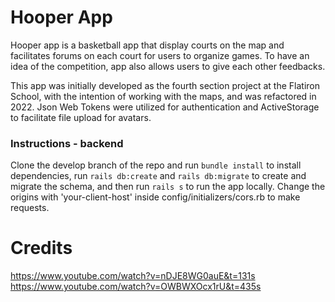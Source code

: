 # Hooper App

Hooper app is a basketball app that display courts on the map and facilitates forums on each court for users to organize games. To have an idea of the competition, app also allows users to give each other feedbacks. 

This app was initially developed as the fourth section project at the Flatiron School, with the intention of working with the maps, and was refactored in 2022. Json Web Tokens were utilized for authentication and ActiveStorage to facilitate file upload for avatars.

### Instructions - backend
Clone the develop branch of the repo and run `bundle install` to install dependencies, run `rails db:create` and `rails db:migrate` to create and migrate the schema, and then run `rails s` to run the app locally. Change the origins with 'your-client-host' inside config/initializers/cors.rb to make requests.

# Credits
https://www.youtube.com/watch?v=nDJE8WG0auE&t=131s
https://www.youtube.com/watch?v=OWBWXOcx1rU&t=435s
